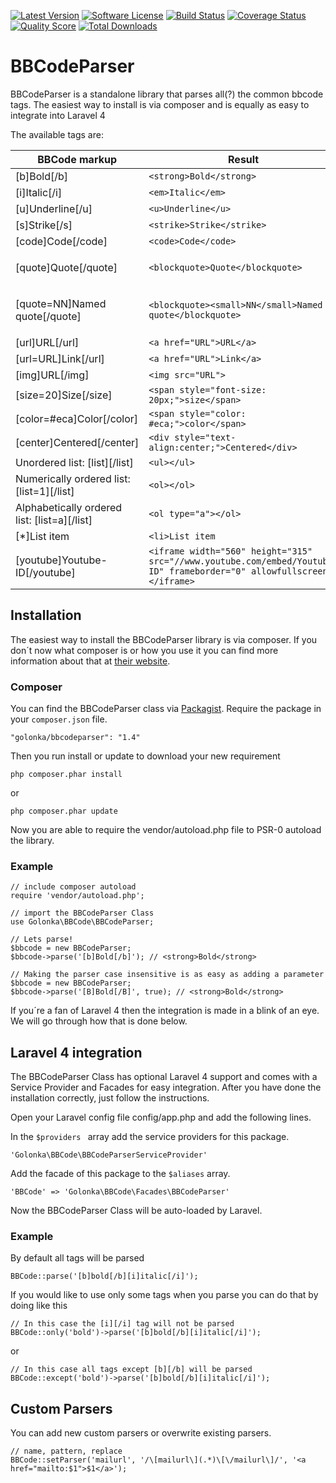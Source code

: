 [![Latest Version](https://img.shields.io/github/release/golonka/bbcodeparser.svg?style=flat-square)](https://github.com/golonka/bbcodeparser/releases)
[![Software License](https://img.shields.io/badge/license-MIT-brightgreen.svg?style=flat-square)](LICENSE.md)
[![Build Status](https://img.shields.io/travis/golonka/BBCodeParser/develop.svg?style=flat-square)](https://travis-ci.org/golonka/BBCodeParser)
[![Coverage Status](https://img.shields.io/scrutinizer/coverage/g/golonka/bbcodeparser/develop.svg?style=flat-square)](https://scrutinizer-ci.com/g/golonka/bbcodeparser/code-structure)
[![Quality Score](https://img.shields.io/scrutinizer/g/golonka/bbcodeparser/develop.svg?style=flat-square)](https://scrutinizer-ci.com/g/golonka/bbcodeparser)
[![Total Downloads](https://img.shields.io/packagist/dt/golonka/bbcodeparser.svg?style=flat-square)](https://packagist.org/packages/golonka/bbcodeparser)

# BBCodeParser
BBCodeParser is a standalone library that parses all(?) the common bbcode tags.
The easiest way to install is via composer and is equally as easy to integrate into Laravel 4

The available tags are:

BBCode markup                                | Result                                                  | Representation
-------------------------------------------- | ------------------------------------------------------- | -------------------------------
[b]Bold[/b]                                  | `<strong>Bold</strong>`                                 | **Bold**
[i]Italic[/i]                                | `<em>Italic</em>`                                       | *Italic*
[u]Underline[/u]                             | `<u>Underline</u>`                                      | <u>Underline</u>
[s]Strike[/s]                                | `<strike>Strike</strike>`                               | ~~Strike~~
[code]Code[/code]                            | `<code>Code</code>`                                     | `Code`
[quote]Quote[/quote]                         | `<blockquote>Quote</blockquote>`                        | <blockquote>Quote</blockquote>
[quote=NN]Named quote[/quote]                | `<blockquote><small>NN</small>Named quote</blockquote>` | NN<blockquote>Named quote</blockquote>
[url]URL[/url]                               | `<a href="URL">URL</a>`                                 | <http://example.com/>
[url=URL]Link[/url]                          | `<a href="URL">Link</a>`                                | [Link](http://example.com/)
[img]URL[/img]                               | `<img src="URL">`                                       | 
[size=20]Size[/size]                         | `<span style="font-size: 20px;">size</span>`            | <span style="font-size: 20px;">Size</span>
[color=#eca]Color[/color]                    | `<span style="color: #eca;">color</span>`               | <span style="color: #eca;">color</span>
[center]Centered[/center]                    | `<div style="text-align:center;">Centered</div>`        | <div style="text-align:center;">Centered</div>
Unordered list: [list][/list]                | `<ul></ul>`                                             |
Numerically ordered list: [list=1][/list]    | `<ol></ol>`                                             |
Alphabetically ordered list: [list=a][/list] | `<ol type="a"></ol>`                                    |
[*]List item                                 | `<li>List item`                                         |
[youtube]Youtube-ID[/youtube]                | `<iframe width="560" height="315" src="//www.youtube.com/embed/Youtube-ID" frameborder="0" allowfullscreen></iframe>` |

## Installation

The easiest way to install the BBCodeParser library is via composer.
If you don´t now what composer is or how you use it you can find more information about that at [their website](http://www.getcomposer.org/).

### Composer

You can find the BBCodeParser class via [Packagist](https://packagist.org/packages/golonka/bbcodeparser).
Require the package in your `` composer.json `` file.

    "golonka/bbcodeparser": "1.4"

Then you run install or update to download your new requirement

    php composer.phar install

or

    php composer.phar update

Now you are able to require the vendor/autoload.php file to PSR-0 autoload the library.

### Example
 
    // include composer autoload
    require 'vendor/autoload.php';
    
    // import the BBCodeParser Class
    use Golonka\BBCode\BBCodeParser;

    // Lets parse!
    $bbcode = new BBCodeParser;
    $bbcode->parse('[b]Bold[/b]'); // <strong>Bold</strong>

    // Making the parser case insensitive is as easy as adding a parameter
    $bbcode = new BBCodeParser;
    $bbcode->parse('[B]Bold[/B]', true); // <strong>Bold</strong>
    
If you´re a fan of Laravel 4 then the integration is made in a blink of an eye. 
We will go through how that is done below. 

## Laravel 4 integration

The BBCodeParser Class has optional Laravel 4 support and comes with a Service Provider and Facades for easy integration. After you have done the installation correctly, just follow the instructions.

Open your Laravel config file config/app.php and add the following lines.

In the ``$providers `` array add the service providers for this package.

    'Golonka\BBCode\BBCodeParserServiceProvider'

Add the facade of this package to the `` $aliases `` array.

    'BBCode' => 'Golonka\BBCode\Facades\BBCodeParser'

Now the BBCodeParser Class will be auto-loaded by Laravel.

### Example

By default all tags will be parsed

    BBCode::parse('[b]bold[/b][i]italic[/i]');

If you would like to use only some tags when you parse you can do that by doing like this 

    // In this case the [i][/i] tag will not be parsed
    BBCode::only('bold')->parse('[b]bold[/b][i]italic[/i]');

or

    // In this case all tags except [b][/b] will be parsed
    BBCode::except('bold')->parse('[b]bold[/b][i]italic[/i]');

## Custom Parsers

You can add new custom parsers or overwrite existing parsers.

    // name, pattern, replace
    BBCode::setParser('mailurl', '/\[mailurl\](.*)\[\/mailurl\]/', '<a href="mailto:$1">$1</a>');
